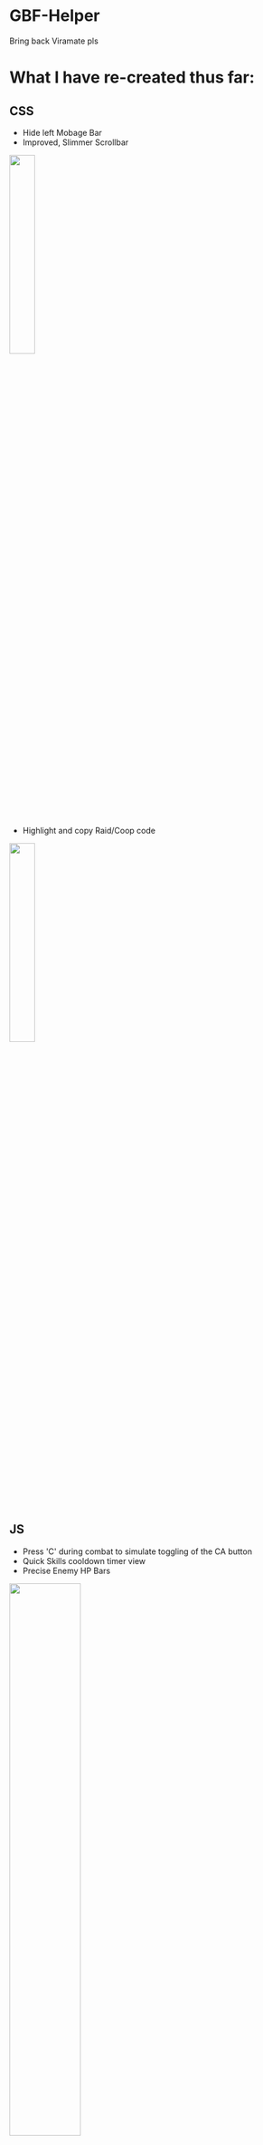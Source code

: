 # GBF-Helper
Bring back Viramate pls

# What I have re-created thus far:
 
## **CSS**
* Hide left Mobage Bar
* Improved, Slimmer Scrollbar
<img width="30%" height="30%" src="https://raw.githubusercontent.com/Nirvaxstiel/GBF-Helper/master/Keimate/images/mobagescrollbars.png">

* Highlight and copy Raid/Coop code
<img width="30%" height="30%" src="https://raw.githubusercontent.com/Nirvaxstiel/GBF-Helper/master/Keimate/images/raidcodes.png">

## **JS**
* Press 'C' during combat to simulate toggling of the CA button
* Quick Skills cooldown timer view
* Precise Enemy HP Bars
<img width="50%" height="50%" src="https://raw.githubusercontent.com/Nirvaxstiel/GBF-Helper/master/Keimate/images/battleui.png">

* Press 'R' whilst traversing through inventory weapons/summons to reset "+Mark" bonuses
* Press 'Spacebar' to accept transactional actions;
  - Trading
  - Upgrading Weapons
  - Uncapping Weapons
  - Buying
  - Accept/Ok
  
## **Work In Progress**
* Add Item tracking bar

# How to import:
1. Download Keimate folder
2. Open Chrome > Extensions (Enable Developers Mode)

<img width="30%" height="30%" src="https://raw.githubusercontent.com/Nirvaxstiel/GBF-Helper/master/Keimate/images/toExtensions.png">
<img width="30%" height="30%" src="https://raw.githubusercontent.com/Nirvaxstiel/GBF-Helper/master/Keimate/images/developermode.PNG">

3. Load Unpacked
<img width="30%" height="30%" src="https://raw.githubusercontent.com/Nirvaxstiel/GBF-Helper/master/Keimate/images/loadunpacked.PNG">

4. Choose the Keimate Folder
<img width="30%" height="30%" src="https://raw.githubusercontent.com/Nirvaxstiel/GBF-Helper/master/Keimate/images/keimatefolder.jpg">

5. ??? --> Profit

# Example of extensions (If you only want the CSS elements and avoid the scripts)
* [User Javascript and CSS](https://chrome.google.com/webstore/detail/user-javascript-and-css/nbhcbdghjpllgmfilhnhkllmkecfmpld)

# Existing Problems:
* Co-op/Co-op Raid code opens Raid information dialog before copying.
  - Try to Ctrl + C fast for now

